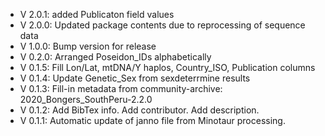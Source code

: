 - V 2.0.1: added Publicaton field values
- V 2.0.0: Updated package contents due to reprocessing of sequence data
- V 1.0.0: Bump version for release
- V 0.2.0: Arranged Poseidon_IDs alphabetically
- V 0.1.5: Fill Lon/Lat, mtDNA/Y haplos, Country_ISO, Publication columns
- V 0.1.4: Update Genetic_Sex from sexdeterrmine results
- V 0.1.3: Fill-in metadata from community-archive: 2020_Bongers_SouthPeru-2.2.0
- V 0.1.2: Add BibTex info. Add contributor. Add description.
- V 0.1.1: Automatic update of janno file from Minotaur processing.
